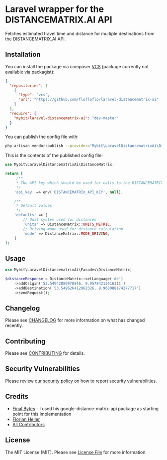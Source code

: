 # Laravel wrapper for the DISTANCEMATRIX.AI API

Fetches estimated travel time and distance for multiple destinations from the DISTANCEMATRIX.AI API.

## Installation

You can install the package via composer [VCS](https://getcomposer.org/doc/05-repositories.md#vcs) (package currently not available via packagist):

```json
{
  "repositories": [
    {
      "type": "vcs",
      "url": "https://github.com/flofloflo/laravel-distancematrix-ai"
    }
  ],
  "require": {
    "mybit/laravel-distancematrix-ai": "dev-master"
  }
}
```

You can publish the config file with:

```bash
php artisan vendor:publish --provider="Mybit\LaravelDistancematrixAi\DistanceMatrixServiceProvider" --tag="config"
```

This is the contents of the published config file:

```php
use Mybit\LaravelDistancematrixAi\DistanceMatrix;

return [
     /**
     * The API key which should be used for calls to the DISTANCEMATRIX.AI API
     */
    'api_key' => env('DISTANCEMATRIX_API_KEY', null),

    /**
     * Default values
     */
    'defaults' => [
        // Unit system used for distances
        'units' => DistanceMatrix::UNITS_METRIC,
        // Driving mode used for distance calculation
        'mode' => DistanceMatrix::MODE_DRIVING,
    ]
];
```

## Usage

```php
use Mybit\LaravelDistancematrixAi\Facades\DistanceMatrix;

$distanceResponse = DistanceMatrix::setLanguage('de')
    ->addOrigin('53.54942880970846, 9.95784213616111')
    ->addDestination('53.549626412962326, 9.968088174277717')
    ->sendRequest();
```

## Changelog

Please see [CHANGELOG](CHANGELOG.md) for more information on what has changed recently.

## Contributing

Please see [CONTRIBUTING](.github/CONTRIBUTING.md) for details.

## Security Vulnerabilities

Please review [our security policy](../../security/policy) on how to report security vulnerabilities.

## Credits

- [Final Bytes](https://github.com/finalbytes/google-distance-matrix-api) - I used his google-distance-matrix-api package as starting point for this implementation
- [Florian Heller](https://github.com/flofloflo)
- [All Contributors](../../contributors)

## License

The MIT License (MIT). Please see [License File](LICENSE.md) for more information.
